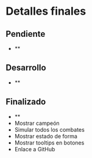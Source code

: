 # Detalles finales

## Pendiente

- **

## Desarrollo

- **

## Finalizado

- **
- Mostrar campeón
- Simular todos los combates
- Mostrar estado de forma
- Mostrar tooltips en botones
- Enlace a GitHub
